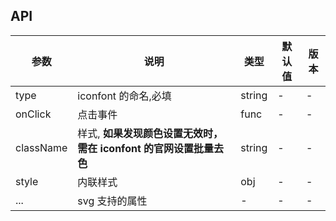 ## API

| 参数      | 说明                                                               | 类型   | 默认值 | 版本 |
| --------- | ------------------------------------------------------------------ | ------ | ------ | ---- |
| type      | iconfont 的命名,必填                                               | string | -      | -    |
| onClick   | 点击事件                                                           | func   | -      | -    |
| className | 样式, **如果发现颜色设置无效时，需在 iconfont 的官网设置批量去色** | string | -      | -    |
| style     | 内联样式                                                           | obj    | -      | -    |
| ...       | svg 支持的属性                                                     | -      | -      | -    |
